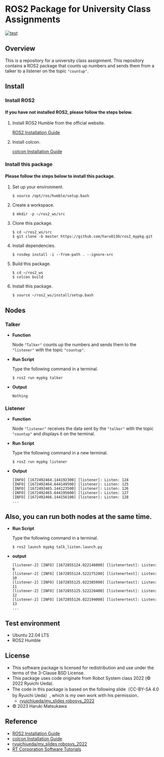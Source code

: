 # **ROS2 Package for University Class Assignments**



[![test](https://github.com/haru0130/ros2_mypkg/actions/workflows/test.yml/badge.svg)](https://github.com/haru0130/ros2_mypkg/actions/workflows/test.yml)


## **Overview**

This is a repository for a university class assignment. This repository contains a ROS2 package that counts up numbers and sends them from a talker to a listener on the topic `"countup"`.
## **Install**

### **Install ROS2**
   #### **If you have not installed ROS2, please follow the steps below.**



1. Install ROS2 Humble from the official website.

    [ROS2 Installation Guide][def3]

    [def3]: https://docs.ros.org/en/humble/Installation.html

1. Install colcon.

    [colcon Installation Guide][def2]

[def2]:https://docs.ros.org/en/humble/Tutorials/Beginner-Client-Libraries/Colcon-Tutorial.html
    

### **Install this package**

#### **Please follow the steps below to install this package.**

1. Set up your environment.

    ```
    $ source /opt/ros/humble/setup.bash
    ```

1. Create a workspace.

    ```
    $ mkdir -p ~/ros2_ws/src
    ```
1. Clone this package.

    ``` 
    $ cd ~/ros2_ws/src
    $ git clone -b master https://github.com/haru0130/ros2_mypkg.git
    ```
1. Install dependencies.

    ```
    $ rosdep install -i --from-path . --ignore-src
    ```

1. Build this package.

    ```
    $ cd ~/ros2_ws
    $ colcon build
    ```
1. Install this package.

    ```
    $ source ~/ros2_ws/install/setup.bash
    ```
## **Nodes**

### **Talker**
* **Function**
  
  Node `"Talker"` counts up the numbers and sends them to the `"listener"` with the topic `"countup"`.

*  **Run Script**

   Type the following command in a terminal.

     ``` 
    $ ros2 run mypkg talker
      ```
* **Output**
   ``` 
   Nothing
    ```
### **Listener**
* **Function**
    
     Node `"listener"` receives the data sent by the `"talker"` with the topic `"countup"` and displays it on the terminal.

*  **Run Script**

    Type the following command in a new terminal.
     ``` 
    $ ros2 run mypkg listener
      ```
* **Output**
    ``` 
    [INFO] [1672492464.144192300] [listener]: Listen: 124
    [INFO] [1672492464.644149500] [listener]: Listen: 125
    [INFO] [1672492465.144123500] [listener]: Listen: 126
    [INFO] [1672492465.644195600] [listener]: Listen: 127
    [INFO] [1672492466.144156100] [listener]: Listen: 128
    ...
     ```

## **Also, you can run both nodes at the same time.**

* **Run Script**

    Type the following command in a terminal.
     ``` 
    $ ros2 launch mypkg talk_listen.launch.py
    ```
* **output**
    ``` 
    [listener-2] [INFO] [1672855124.022146000] [listenertest]: Listen: 9
    [listener-2] [INFO] [1672855124.522275200] [listenertest]: Listen: 10
    [listener-2] [INFO] [1672855125.022385900] [listenertest]: Listen: 11
    [listener-2] [INFO] [1672855125.522228400] [listenertest]: Listen: 12
    [listener-2] [INFO] [1672855126.022194000] [listenertest]: Listen: 13
    ...
    ```





## **Test environment**

 * Ubuntu 22.04 LTS
 * ROS2 Humble

## **License**


* This software package is licensed for redistribution and use under the terms of the 3-Clause BSD License.
* This package uses code originate from Robot System class 2022 (© 2022 Ryuichi Ueda).
* The code in this package is based on the following slide（CC-BY-SA 4.0 by Ryuichi Ueda）, which is my own work with his permission．
    * [ryuichiueda/my_slides robosys_2022][def]
* © 2023 Haruki Matsukawa

[def]: https://github.com/ryuichiueda/my_slides/tree/master/robosys_2022

## **Reference**

* [ROS2 Installation Guide][def3]
* [colcon Installation Guide][def2]
* [ryuichiueda/my_slides robosys_2022][def]
* [RT Corporation Software Tutorials][def4]

[def4]:https://rt-net.github.io/tutorials/raspimouse/ros/package-install.html
